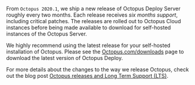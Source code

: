 From `Octopus 2020.1`, we ship a new release of Octopus Deploy Server roughly every two months. Each release receives *six months support*, including critical patches. The releases are rolled out to Octopus Cloud instances before being made available to download for self-hosted instances of the Octopus Server.

We highly recommend using the latest release for your self-hosted installation of Octopus. Please see the [Octopus.com/downloads](https://octopus.com/downloads) page to download the latest version of Octopus Deploy.

For more details about the changes to the way we release Octopus, check out the blog post [Octopus releases and Long Term Support (LTS)](https://octopus.com/blog/releases-and-lts).